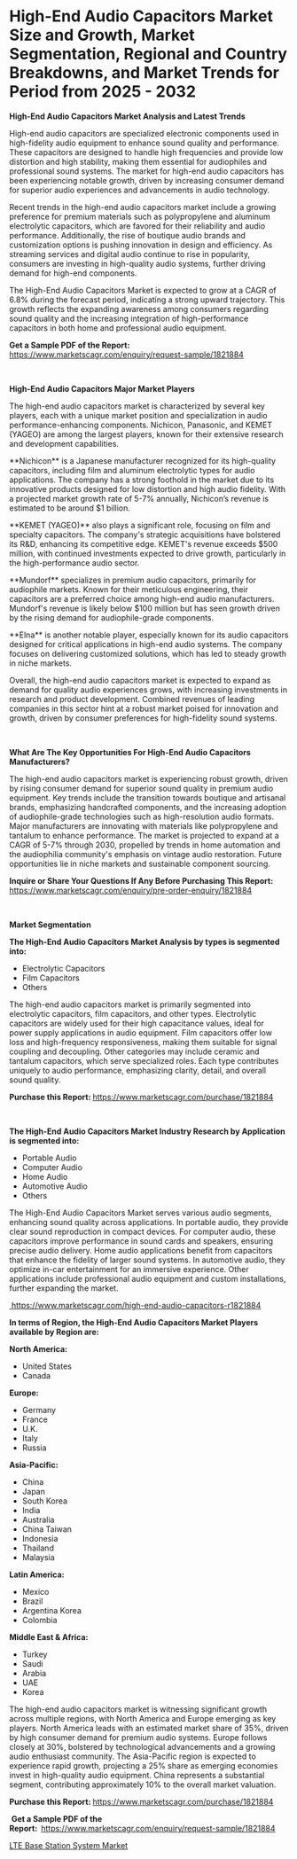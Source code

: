 <p><h1>High-End Audio Capacitors Market Size and Growth, Market Segmentation, Regional and Country Breakdowns, and Market Trends for Period from 2025 -  2032</h1></p><p><strong>High-End Audio Capacitors Market Analysis and Latest Trends</strong></p>
<p><p>High-end audio capacitors are specialized electronic components used in high-fidelity audio equipment to enhance sound quality and performance. These capacitors are designed to handle high frequencies and provide low distortion and high stability, making them essential for audiophiles and professional sound systems. The market for high-end audio capacitors has been experiencing notable growth, driven by increasing consumer demand for superior audio experiences and advancements in audio technology.</p><p>Recent trends in the high-end audio capacitors market include a growing preference for premium materials such as polypropylene and aluminum electrolytic capacitors, which are favored for their reliability and audio performance. Additionally, the rise of boutique audio brands and customization options is pushing innovation in design and efficiency. As streaming services and digital audio continue to rise in popularity, consumers are investing in high-quality audio systems, further driving demand for high-end components.</p><p>The High-End Audio Capacitors Market is expected to grow at a CAGR of 6.8% during the forecast period, indicating a strong upward trajectory. This growth reflects the expanding awareness among consumers regarding sound quality and the increasing integration of high-performance capacitors in both home and professional audio equipment.</p></p>
<p><strong>Get a Sample PDF of the Report:&nbsp;</strong> <a href="https://www.marketscagr.com/enquiry/request-sample/1821884?utm_campaign=2782&utm_medium=2&utm_source=Github&utm_content=ia&utm_term=06042025&utm_id=high-end-audio-capacitors">https://www.marketscagr.com/enquiry/request-sample/1821884</a></p>
<p>&nbsp;</p>
<p><strong>High-End Audio Capacitors Major Market Players</strong></p>
<p><p>The high-end audio capacitors market is characterized by several key players, each with a unique market position and specialization in audio performance-enhancing components. Nichicon, Panasonic, and KEMET (YAGEO) are among the largest players, known for their extensive research and development capabilities. </p><p>**Nichicon** is a Japanese manufacturer recognized for its high-quality capacitors, including film and aluminum electrolytic types for audio applications. The company has a strong foothold in the market due to its innovative products designed for low distortion and high audio fidelity. With a projected market growth rate of 5-7% annually, Nichicon’s revenue is estimated to be around $1 billion.</p><p>**KEMET (YAGEO)** also plays a significant role, focusing on film and specialty capacitors. The company's strategic acquisitions have bolstered its R&D, enhancing its competitive edge. KEMET's revenue exceeds $500 million, with continued investments expected to drive growth, particularly in the high-performance audio sector.</p><p>**Mundorf** specializes in premium audio capacitors, primarily for audiophile markets. Known for their meticulous engineering, their capacitors are a preferred choice among high-end audio manufacturers. Mundorf's revenue is likely below $100 million but has seen growth driven by the rising demand for audiophile-grade components.</p><p>**Elna** is another notable player, especially known for its audio capacitors designed for critical applications in high-end audio systems. The company focuses on delivering customized solutions, which has led to steady growth in niche markets.</p><p>Overall, the high-end audio capacitors market is expected to expand as demand for quality audio experiences grows, with increasing investments in research and product development. Combined revenues of leading companies in this sector hint at a robust market poised for innovation and growth, driven by consumer preferences for high-fidelity sound systems.</p></p>
<p>&nbsp;</p>
<p><strong>What Are The Key Opportunities For High-End Audio Capacitors Manufacturers?</strong></p>
<p><p>The high-end audio capacitors market is experiencing robust growth, driven by rising consumer demand for superior sound quality in premium audio equipment. Key trends include the transition towards boutique and artisanal brands, emphasizing handcrafted components, and the increasing adoption of audiophile-grade technologies such as high-resolution audio formats. Major manufacturers are innovating with materials like polypropylene and tantalum to enhance performance. The market is projected to expand at a CAGR of 5-7% through 2030, propelled by trends in home automation and the audiophilia community's emphasis on vintage audio restoration. Future opportunities lie in niche markets and sustainable component sourcing.</p></p>
<p><strong>Inquire or Share Your Questions If Any Before Purchasing This Report:</strong> <a href="https://www.marketscagr.com/enquiry/pre-order-enquiry/1821884?utm_campaign=2782&utm_medium=2&utm_source=Github&utm_content=ia&utm_term=06042025&utm_id=high-end-audio-capacitors">https://www.marketscagr.com/enquiry/pre-order-enquiry/1821884</a></p>
<p>&nbsp;</p>
<p><strong>Market Segmentation</strong></p>
<p><strong>The High-End Audio Capacitors Market Analysis by types is segmented into:</strong></p>
<p><ul><li>Electrolytic Capacitors</li><li>Film Capacitors</li><li>Others</li></ul></p>
<p><p>The high-end audio capacitors market is primarily segmented into electrolytic capacitors, film capacitors, and other types. Electrolytic capacitors are widely used for their high capacitance values, ideal for power supply applications in audio equipment. Film capacitors offer low loss and high-frequency responsiveness, making them suitable for signal coupling and decoupling. Other categories may include ceramic and tantalum capacitors, which serve specialized roles. Each type contributes uniquely to audio performance, emphasizing clarity, detail, and overall sound quality.</p></p>
<p><strong>Purchase this Report:&nbsp;</strong><a href="https://www.marketscagr.com/purchase/1821884?utm_campaign=2782&utm_medium=2&utm_source=Github&utm_content=ia&utm_term=06042025&utm_id=high-end-audio-capacitors">https://www.marketscagr.com/purchase/1821884</a></p>
<p>&nbsp;</p>
<p><strong>The High-End Audio Capacitors Market Industry Research by Application is segmented into:</strong></p>
<p><ul><li>Portable Audio</li><li>Computer Audio</li><li>Home Audio</li><li>Automotive Audio</li><li>Others</li></ul></p>
<p><p>The High-End Audio Capacitors Market serves various audio segments, enhancing sound quality across applications. In portable audio, they provide clear sound reproduction in compact devices. For computer audio, these capacitors improve performance in sound cards and speakers, ensuring precise audio delivery. Home audio applications benefit from capacitors that enhance the fidelity of larger sound systems. In automotive audio, they optimize in-car entertainment for an immersive experience. Other applications include professional audio equipment and custom installations, further expanding the market.</p></p>
<p><a href="https://www.marketscagr.com/high-end-audio-capacitors-r1821884?utm_campaign=2782&utm_medium=2&utm_source=Github&utm_content=ia&utm_term=06042025&utm_id=high-end-audio-capacitors">&nbsp;https://www.marketscagr.com/high-end-audio-capacitors-r1821884</a></p>
<p><strong>In terms of Region, the High-End Audio Capacitors Market Players available by Region are:</strong></p>
<p>
    <p> <strong> North America: </strong>
        <ul>
            <li>United States</li>
            <li>Canada</li>
        </ul>
        </p> 
    <p> <strong> Europe: </strong>
        <ul>
            <li>Germany</li>
            <li>France</li>
            <li>U.K.</li>
            <li>Italy</li>
            <li>Russia</li>
        </ul>
        </p> 
    <p> <strong> Asia-Pacific: </strong>
        <ul>
            <li>China</li>
            <li>Japan</li>
            <li>South Korea</li>
            <li>India</li>
            <li>Australia</li>
            <li>China Taiwan</li>
            <li>Indonesia</li>
            <li>Thailand</li>
            <li>Malaysia</li>
        </ul>
        </p> 
    <p> <strong> Latin America: </strong>
        <ul>
            <li>Mexico</li>
            <li>Brazil</li>
            <li>Argentina Korea</li>
            <li>Colombia</li>
        </ul>
        </p> 
    <p> <strong> Middle East & Africa: </strong>
        <ul>
            <li>Turkey</li>
            <li>Saudi</li>
            <li>Arabia</li>
            <li>UAE</li>
            <li>Korea</li>
        </ul>
    </p>
    </p>
<p><p>The high-end audio capacitors market is witnessing significant growth across multiple regions, with North America and Europe emerging as key players. North America leads with an estimated market share of 35%, driven by high consumer demand for premium audio systems. Europe follows closely at 30%, bolstered by technological advancements and a growing audio enthusiast community. The Asia-Pacific region is expected to experience rapid growth, projecting a 25% share as emerging economies invest in high-quality audio equipment. China represents a substantial segment, contributing approximately 10% to the overall market valuation.</p></p>
<p><strong>Purchase this Report: </strong><a href="https://www.marketscagr.com/purchase/1821884?utm_campaign=2782&utm_medium=2&utm_source=Github&utm_content=ia&utm_term=06042025&utm_id=high-end-audio-capacitors">https://www.marketscagr.com/purchase/1821884</a></p>
<p>&nbsp;<strong>Get a Sample PDF of the Report:&nbsp;&nbsp;</strong><a href="https://www.marketscagr.com/enquiry/request-sample/1821884?utm_campaign=2782&utm_medium=2&utm_source=Github&utm_content=ia&utm_term=06042025&utm_id=high-end-audio-capacitors">https://www.marketscagr.com/enquiry/request-sample/1821884</a></p>
<p><strong></strong></p>
<p><p><a href="https://github.com/meuskocov/Market-Research-Report-List-1/blob/main/lte-base-station-system-market.md?utm_campaign=2782&utm_medium=2&utm_source=Github&utm_content=ia&utm_term=06042025&utm_id=high-end-audio-capacitors">LTE Base Station System Market</a></p></p>
